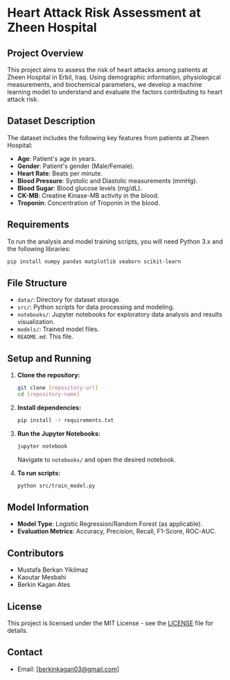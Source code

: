 
# Heart Attack Risk Assessment at Zheen Hospital

## Project Overview
This project aims to assess the risk of heart attacks among patients at Zheen Hospital in Erbil, Iraq. Using demographic information, physiological measurements, and biochemical parameters, we develop a machine learning model to understand and evaluate the factors contributing to heart attack risk.

## Dataset Description
The dataset includes the following key features from patients at Zheen Hospital:
- **Age**: Patient's age in years.
- **Gender**: Patient's gender (Male/Female).
- **Heart Rate**: Beats per minute.
- **Blood Pressure**: Systolic and Diastolic measurements (mmHg).
- **Blood Sugar**: Blood glucose levels (mg/dL).
- **CK-MB**: Creatine Kinase-MB activity in the blood.
- **Troponin**: Concentration of Troponin in the blood.

## Requirements
To run the analysis and model training scripts, you will need Python 3.x and the following libraries:
```bash
pip install numpy pandas matplotlib seaborn scikit-learn
```

## File Structure
- `data/`: Directory for dataset storage.
- `src/`: Python scripts for data processing and modeling.
- `notebooks/`: Jupyter notebooks for exploratory data analysis and results visualization.
- `models/`: Trained model files.
- `README.md`: This file.

## Setup and Running
1. **Clone the repository:**
   ```bash
   git clone [repository-url]
   cd [repository-name]
   ```
2. **Install dependencies:**
   ```bash
   pip install -r requirements.txt
   ```
3. **Run the Jupyter Notebooks:**
   ```bash
   jupyter notebook
   ```
   Navigate to `notebooks/` and open the desired notebook.

4. **To run scripts:**
   ```bash
   python src/train_model.py
   ```

## Model Information
- **Model Type**: Logistic Regression/Random Forest (as applicable).
- **Evaluation Metrics**: Accuracy, Precision, Recall, F1-Score, ROC-AUC.

## Contributors
- Mustafa Berkan Yikilmaz
- Kaoutar Mesbahi
- Berkin Kagan Ates

## License
This project is licensed under the MIT License - see the [LICENSE](LICENSE) file for details.

## Contact
- Email: [berkinkagan03@gmail.com]

